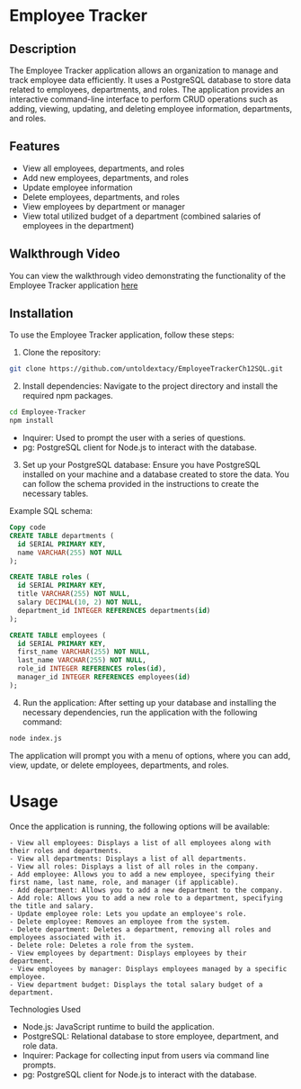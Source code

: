# Employee Tracker
## Description
The Employee Tracker application allows an organization to manage and track employee data efficiently. It uses a PostgreSQL database to store data related to employees, departments, and roles. The application provides an interactive command-line interface to perform CRUD operations such as adding, viewing, updating, and deleting employee information, departments, and roles.

## Features
- View all employees, departments, and roles
- Add new employees, departments, and roles
- Update employee information
- Delete employees, departments, and roles
- View employees by department or manager
- View total utilized budget of a department (combined salaries of employees in the department)
  
## Walkthrough Video
You can view the walkthrough video demonstrating the functionality of the Employee Tracker application [here](https://www.youtube.com/watch?v=NwLW8msP55E)

## Installation
To use the Employee Tracker application, follow these steps:

1) Clone the repository:

```bash
git clone https://github.com/untoldextacy/EmployeeTrackerCh12SQL.git
```
2) Install dependencies: Navigate to the project directory and install the required npm packages.

```bash
cd Employee-Tracker
npm install
```

- Inquirer: Used to prompt the user with a series of questions.
- pg: PostgreSQL client for Node.js to interact with the database.
3) Set up your PostgreSQL database: Ensure you have PostgreSQL installed on your machine and a database created to store the data. You can follow the schema provided in the instructions to create the necessary tables.

Example SQL schema:

``` sql
Copy code
CREATE TABLE departments (
  id SERIAL PRIMARY KEY,
  name VARCHAR(255) NOT NULL
);

CREATE TABLE roles (
  id SERIAL PRIMARY KEY,
  title VARCHAR(255) NOT NULL,
  salary DECIMAL(10, 2) NOT NULL,
  department_id INTEGER REFERENCES departments(id)
);

CREATE TABLE employees (
  id SERIAL PRIMARY KEY,
  first_name VARCHAR(255) NOT NULL,
  last_name VARCHAR(255) NOT NULL,
  role_id INTEGER REFERENCES roles(id),
  manager_id INTEGER REFERENCES employees(id)
);
```
4) Run the application: After setting up your database and installing the necessary dependencies, run the application with the following command:

```bash
node index.js
```

The application will prompt you with a menu of options, where you can add, view, update, or delete employees, departments, and roles.

# Usage
Once the application is running, the following options will be available:
```
- View all employees: Displays a list of all employees along with their roles and departments.
- View all departments: Displays a list of all departments.
- View all roles: Displays a list of all roles in the company.
- Add employee: Allows you to add a new employee, specifying their first name, last name, role, and manager (if applicable).
- Add department: Allows you to add a new department to the company.
- Add role: Allows you to add a new role to a department, specifying the title and salary.
- Update employee role: Lets you update an employee's role.
- Delete employee: Removes an employee from the system.
- Delete department: Deletes a department, removing all roles and employees associated with it.
- Delete role: Deletes a role from the system.
- View employees by department: Displays employees by their department.
- View employees by manager: Displays employees managed by a specific employee.
- View department budget: Displays the total salary budget of a department.
```

Technologies Used

- Node.js: JavaScript runtime to build the application.
- PostgreSQL: Relational database to store employee, department, and role data.
- Inquirer: Package for collecting input from users via command line prompts.
- pg: PostgreSQL client for Node.js to interact with the database.
